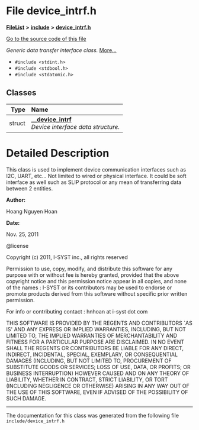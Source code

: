 

# File device\_intrf.h



[**FileList**](files.md) **>** [**include**](dir_d44c64559bbebec7f509842c48db8b23.md) **>** [**device\_intrf.h**](device__intrf_8h.md)

[Go to the source code of this file](device__intrf_8h_source.md)

_Generic data transfer interface class._ [More...](#detailed-description)

* `#include <stdint.h>`
* `#include <stdbool.h>`
* `#include <stdatomic.h>`















## Classes

| Type | Name |
| ---: | :--- |
| struct | [**\_\_device\_intrf**](struct____device__intrf.md) <br>_Device interface data structure._  |


















































# Detailed Description






This class is used to implement device communication interfaces such as I2C, UART, etc... Not limited to wired or physical interface. It could be soft interface as well such as SLIP protocol or any mean of transferring data between 2 entities.




**Author:**

Hoang Nguyen Hoan 




**Date:**

Nov. 25, 2011


@license


Copyright (c) 2011, I-SYST inc., all rights reserved


Permission to use, copy, modify, and distribute this software for any purpose with or without fee is hereby granted, provided that the above copyright notice and this permission notice appear in all copies, and none of the names : I-SYST or its contributors may be used to endorse or promote products derived from this software without specific prior written permission.


For info or contributing contact : hnhoan at i-syst dot com


THIS SOFTWARE IS PROVIDED BY THE REGENTS AND CONTRIBUTORS `AS IS' AND ANY EXPRESS OR IMPLIED WARRANTIES, INCLUDING, BUT NOT LIMITED TO, THE IMPLIED WARRANTIES OF MERCHANTABILITY AND FITNESS FOR A PARTICULAR PURPOSE ARE DISCLAIMED. IN NO EVENT SHALL THE REGENTS OR CONTRIBUTORS BE LIABLE FOR ANY DIRECT, INDIRECT, INCIDENTAL, SPECIAL, EXEMPLARY, OR CONSEQUENTIAL DAMAGES (INCLUDING, BUT NOT LIMITED TO, PROCUREMENT OF SUBSTITUTE GOODS OR SERVICES; LOSS OF USE, DATA, OR PROFITS; OR BUSINESS INTERRUPTION) HOWEVER CAUSED AND ON ANY THEORY OF LIABILITY, WHETHER IN CONTRACT, STRICT LIABILITY, OR TORT (INCLUDING NEGLIGENCE OR OTHERWISE) ARISING IN ANY WAY OUT OF THE USE OF THIS SOFTWARE, EVEN IF ADVISED OF THE POSSIBILITY OF SUCH DAMAGE.



 


    

------------------------------
The documentation for this class was generated from the following file `include/device_intrf.h`

